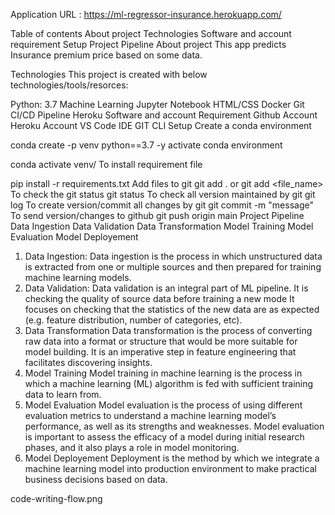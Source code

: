 Application URL : https://ml-regressor-insurance.herokuapp.com/

Table of contents
About project
Technologies
Software and account requirement
Setup
Project Pipeline
About project
This app predicts Insurance premium price based on some data.

Technologies
This project is created with below technologies/tools/resorces:

Python: 3.7
Machine Learning
Jupyter Notebook
HTML/CSS
Docker
Git
CI/CD Pipeline
Heroku
Software and account Requirement
Github Account
Heroku Account
VS Code IDE
GIT CLI
Setup
Create a conda environment

conda create -p venv python==3.7 -y
activate conda environment

conda activate venv/
To install requirement file

pip install -r requirements.txt
Add files to git git add . or git add <file_name>
To check the git status git status
To check all version maintained by git git log
To create version/commit all changes by git git commit -m "message"
To send version/changes to github git push origin main
Project Pipeline
Data Ingestion
Data Validation
Data Transformation
Model Training
Model Evaluation
Model Deployement
1. Data Ingestion:
Data ingestion is the process in which unstructured data is extracted from one or multiple sources and then prepared for training machine learning models.
2. Data Validation:
Data validation is an integral part of ML pipeline. It is checking the quality of source data before training a new mode
It focuses on checking that the statistics of the new data are as expected (e.g. feature distribution, number of categories, etc).
3. Data Transformation
Data transformation is the process of converting raw data into a format or structure that would be more suitable for model building.
It is an imperative step in feature engineering that facilitates discovering insights.
4. Model Training
Model training in machine learning is the process in which a machine learning (ML) algorithm is fed with sufficient training data to learn from.
5. Model Evaluation
Model evaluation is the process of using different evaluation metrics to understand a machine learning model’s performance, as well as its strengths and weaknesses.
Model evaluation is important to assess the efficacy of a model during initial research phases, and it also plays a role in model monitoring.
6. Model Deployement
Deployment is the method by which we integrate a machine learning model into production environment to make practical business decisions based on data.

code-writing-flow.png